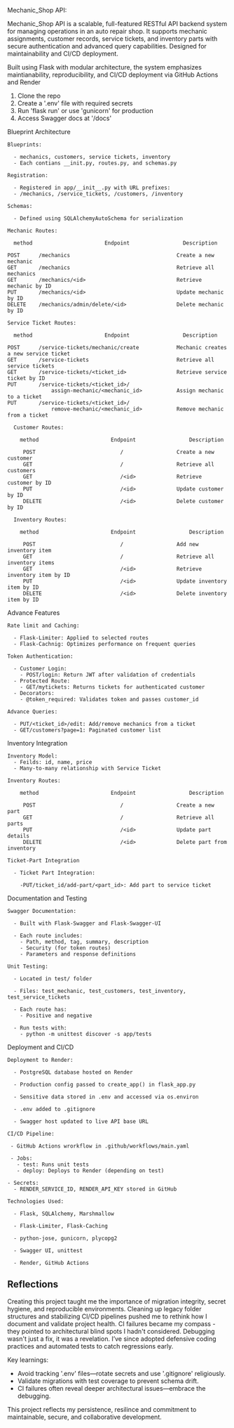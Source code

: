 Mechanic_Shop API:

Mechanic_Shop API is a scalable, full-featured RESTful API backend system for managing operations 
in an auto repair shop. It supports mechanic assignments, customer records, service tickets, and 
inventory parts with secure authentication and advanced query capabilities. Designed for 
maintainability and CI/CD deployment.

Built using Flask with modular architecture, the system emphasizes maintianability, reproducibility, and CI/CD deployment via GitHub Actions and Render 

1. Clone the repo  
2. Create a '.env' file with required secrets  
3. Run 'flask run' or use 'gunicorn' for production  
4. Access Swagger docs at '/docs'

  Blueprint Architecture

    Blueprints: 
      
      - mechanics, customers, service tickets, inventory
      - Each contians __init.py, routes.py, and schemas.py

    Registration: 

      - Registered in app/__init__.py with URL prefixes:
      - /mechanics, /service_tickets, /customers, /inventory
    
    Schemas: 

      - Defined using SQLAlchemyAutoSchema for serialization

    Mechanic Routes: 

      method                       Endpoint                 Description

    POST      /mechanics                                  Create a new mechanic
    GET       /mechanics                                  Retrieve all mechanics
    GET       /mechanics/<id>                             Retrieve mechanic by ID
    PUT       /mechanics/<id>                             Update mechanic by ID
    DELETE    /mechanics/admin/delete/<id>                Delete mechanic by ID

    Service Ticket Routes: 

      method                       Endpoint                 Description

    POST      /service-tickets/mechanic/create            Mechanic creates a new service ticket
    GET       /service-tickets                            Retrieve all service tickets
    GET       /service-tickets/<ticket_id>                Retrieve service ticket by ID
    PUT       /service-tickets/<ticket_id>/
                  assign-mechanic/<mechanic_id>           Assign mechanic to a ticket
    PUT       /service-tickets/<ticket_id>/
                  remove-mechanic/<mechanic_id>           Remove mechanic from a ticket

      Customer Routes: 

        method                       Endpoint                 Description

         POST                           /                 Create a new customer
         GET                            /                 Retrieve all customers
         GET                            /<id>             Retrieve customer by ID
         PUT                            /<id>             Update customer by ID
         DELETE                         /<id>             Delete customer by ID

      Inventory Routes: 

        method                       Endpoint                 Description

         POST                           /                 Add new inventory item
         GET                            /                 Retrieve all inventory items
         GET                            /<id>             Retrieve inventory item by ID
         PUT                            /<id>             Update inventory item by ID
         DELETE                         /<id>             Delete inventory item by ID

  Advance Features

    Rate limit and Caching:

      - Flask-Limiter: Applied to selected routes
      - Flask-Cachnig: Optimizes performance on frequent queries

    Token Authentication:

      - Customer Login:
        - POST/login: Return JWT after validation of credentials
      - Protected Route:
        - GET/mytickets: Returns tickets for authenticated customer
      - Decorators: 
        - @token_required: Validates token and passes customer_id
        
    Advance Queries:

      - PUT/<ticket_id>/edit: Add/remove mechanics from a ticket
      - GET/customers?page=1: Paginated customer list

  Inventory Integration

    Inventory Model:
      - Feilds: id, name, price
      - Many-to-many relationship with Service Ticket

    Inventory Routes: 

        method                       Endpoint                 Description

         POST                           /                 Create a new part
         GET                            /                 Retrieve all parts
         PUT                            /<id>             Update part details
         DELETE                         /<id>             Delete part from inventory

    Ticket-Part Integration

      - Ticket Part Integration:

        -PUT/ticket_id/add-part/<part_id>: Add part to service ticket     
  
  Documentation and Testing

    Swagger Documentation:
    
      - Built with Flask-Swagger and Flask-Swagger-UI

      - Each route includes:
        - Path, method, tag, summary, description
        - Security (for token routes)
        - Parameters and response definitions

    Unit Testing: 

      - Located in test/ folder

      - Files: test_mechanic, test_customers, test_inventory, test_service_tickets

      - Each route has:
        - Positive and negative

      - Run tests with:
        - python -m unittest discover -s app/tests

  Deployment and CI/CD

    Deployment to Render:

      - PostgreSQL database hosted on Render

      - Production config passed to create_app() in flask_app.py

      - Sensitive data stored in .env and accessed via os.environ

      - .env added to .gitignore

      - Swagger host updated to live API base URL

    CI/CD Pipeline:

     - GitHub Actions wrorkflow in .github/workflows/main.yaml

     - Jobs:
       - test: Runs unit tests
       - deploy: Deploys to Render (depending on test)

    - Secrets:
      - RENDER_SERVICE_ID, RENDER_API_KEY stored in GitHub

    Technologies Used:

      - Flask, SQLAlchemy, Marshmallow

      - Flask-Limiter, Flask-Caching

      - python-jose, gunicorn, plycopg2

      - Swagger UI, unittest

      - Render, GitHub Actions

## Reflections ##

Creating this project taught me the importance of migration integrity, secret hygiene, and
 reproducible environments. Cleaning up legacy folder structures and stabilizing CI/CD pipelines 
 pushed me to rethink how I document and validate project health. CI failures became my 
 compass - they pointed to architectural blind spots I hadn't considered. Debugging wasn't just 
 a fix, it was a revelation. I’ve since adopted defensive coding practices and automated tests 
 to catch regressions early. 

Key learnings:
- Avoid tracking '.env' files—rotate secrets and use '.gitignore' religiously.
- Validate migrations with test coverage to prevent schema drift.
- CI failures often reveal deeper architectural issues—embrace the debugging.

This project reflects my persistence, resilince and commitment to maintainable, secure, and
 collaborative development.